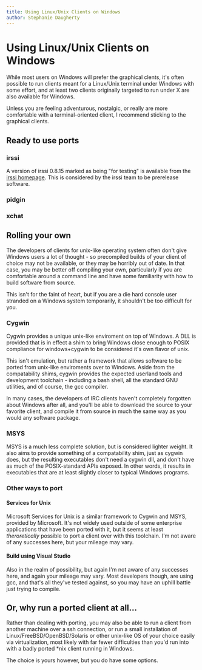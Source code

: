 ```yaml
---
title: Using Linux/Unix Clients on Windows
author: Stephanie Daugherty
---
```



# Using Linux/Unix Clients on Windows

While most users on Windows will prefer the graphical clents, it's often possible to run clients meant for a Linux/Unix terminal under Windows with some effort, and at least two clients originally targeted to run under X are also available for Windows.

Unless you are feeling adventurous, nostalgic, or really are more comfortable with a terminal-oriented client, I recommend sticking to the graphical clients.


## Ready to use ports


### irssi

A version of irssi 0.8.15 marked as being "for testing" is available from the [irssi homepage](www.irssi.org). This is considered by the irssi team to be prerelease software. 

### pidgin

### xchat

## Rolling your own

The developers of clients for unix-like operating system often don't give Windows users a lot of thought - so precompiled builds of your client of choice may not be available, or they may be horribly out of date. In that case, you may be better off compiling your own, particularly if you are comfortable around a command line and have some familiarity with how to build software from source.

This isn't for the faint of heart, but if you are a die hard console user stranded on a Windows system temporarily, it shouldn't be too difficult for you.


### Cygwin

Cygwin provides a unique unix-like enviroment on top of Windows. A DLL is provided that is in effect a shim to bring Windows close enough to POSIX compliance for windows+cygwin to be considered it's own flavor of unix.

This isn't emulation, but rather a framework that allows software to be ported from unix-like enviroments over to Windows. Aside from the compatability shims, cygwin provides the expected userland tools and development toolchain - including a bash shell, all the standard GNU utilities, and of course, the gcc compiler.

In many cases, the developers of IRC clients haven't completely forgotten about Windows after all, and you'll be able to download the source to your favorite client, and compile it from source in much the same way as you would any software package.

### MSYS

MSYS is a much less complete solution, but is considered lighter weight. It also aims to provide something of a compatability shim, just as cygwin does, but the resulting executables don't need a cygwin dll, and don't have as much of the POSIX-standard APIs exposed. In other words, it results in executables that are at least slightly closer to typical Windows programs.

### Other ways to port

#### Services for Unix

Microsoft Services for Unix is a similar framework to Cygwin and MSYS, provided by Microsoft. It's not widely used outside of some enterprise applications that have been ported with it, but it seems at least *theroretically* possible to port a client over with this toolchain. I'm not aware of any successes here, but your mileage may vary. 

#### Build using Visual Studio

Also in the realm of possibility, but again I'm not aware of any successes here, and again your mileage may vary. Most developers though, are using gcc, and that's all they've tested against, so you may have an uphill battle just trying to compile.

## Or, why run a ported client at all...

Rather than dealing with porting, you may also be able to run a client from
another machine over a ssh connection, or run a small installation of
Linux/FreeBSD/OpenBSD/Solaris or other unix-like OS of your choice easily
via virtualization, most likely with far fewer difficulties than you'd run
into with a badly ported \*nix client running in Windows.

The choice is yours however, but you do have some options.

